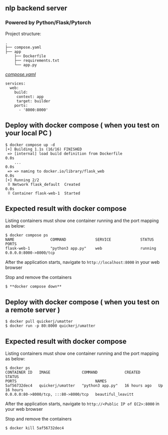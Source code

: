 ## nlp backend server 

### Powered by Python/Flask/Pytorch

Project structure:
```
.
├── compose.yaml
├── app
    ├── Dockerfile
    ├── requirements.txt
    └── app.py

```

[_compose.yaml_](compose.yaml)
```
services: 
  web: 
    build:
     context: app
     target: builder
    ports: 
      - '8000:8000' 
```

## Deploy with docker compose ( when you test on your local PC )

```
$ docker compose up -d
[+] Building 1.1s (16/16) FINISHED
 => [internal] load build definition from Dockerfile                                                                                                                                                                                       0.0s
    ...                                                                                                                                         0.0s
 => => naming to docker.io/library/flask_web                                                                                                                                                                                               0.0s
[+] Running 2/2
 ⠿ Network flask_default  Created                                                                                                                                                                                                          0.0s
 ⠿ Container flask-web-1  Started
```

## Expected result with docker compose

Listing containers must show one container running and the port mapping as below:
```
$ docker compose ps
NAME                COMMAND             SERVICE             STATUS              PORTS
flask-web-1         "python3 app.py"    web                 running             0.0.0.0:8000->8000/tcp
```

After the application starts, navigate to `http://localhost:8000` in your web browser


Stop and remove the containers
```
$ **docker compose down**
```
## Deploy with docker compose ( when you test on a remote server )

```
$ docker pull quickerj/umatter
$ docker run -p 80:8000 quickerj/umatter
```

## Expected result with docker compose

Listing containers must show one container running and the port mapping as below:
```
$ docker ps
CONTAINER ID   IMAGE              COMMAND            CREATED        STATUS                                                                                                                     PORTS                                   NAMES
5af56732dec4   quickerj/umatter   "python3 app.py"   16 hours ago   Up 16 hours                                                                                                                0.0.0.0:80->8000/tcp, :::80->8000/tcp   beautiful_leavitt

```

After the application starts, navigate to `http://<Public IP of EC2>:8000` in your web browser


Stop and remove the containers
```
$ docker kill 5af56732dec4
```
